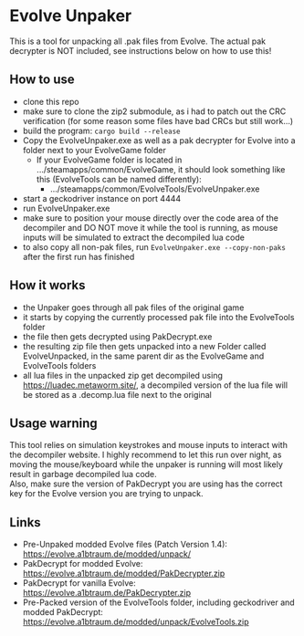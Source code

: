 # Evolve Unpaker

This is a tool for unpacking all .pak files from Evolve. The actual pak decrypter is NOT included, see instructions below on how to use this!

## How to use
- clone this repo
- make sure to clone the zip2 submodule, as i had to patch out the CRC verification (for some reason some files have bad CRCs but still work...)
- build the program: `cargo build --release`
- Copy the EvolveUnpaker.exe as well as a pak decrypter for Evolve into a folder next to your EvolveGame folder
  - If your EvolveGame folder is located in .../steamapps/common/EvolveGame, it should look something like this (EvolveTools can be named differently):
    - .../steamapps/common/EvolveTools/EvolveUnpaker.exe
- start a geckodriver instance on port 4444
- run EvolveUnpaker.exe
- make sure to position your mouse directly over the code area of the decompiler and DO NOT move it while the tool is running, as mouse inputs will be simulated to extract the decompiled lua code
- to also copy all non-pak files, run `EvolveUnpaker.exe --copy-non-paks` after the first run has finished

## How it works
- the Unpaker goes through all pak files of the original game
- it starts by copying the currently processed pak file into the EvolveTools folder
- the file then gets decrypted using PakDecrypt.exe
- the resulting zip file then gets unpacked into a new Folder called EvolveUnpacked, in the same parent dir as the EvolveGame and EvolveTools folders
- all lua files in the unpacked zip get decompiled using https://luadec.metaworm.site/, a decompiled version of the lua file will be stored as a .decomp.lua file next to the original

## Usage warning
This tool relies on simulation keystrokes and mouse inputs to interact with the decompiler website. I highly recommend to let this run over night, as moving the mouse/keyboard while the unpaker is running will most likely result in garbage decompiled lua code.\
Also, make sure the version of PakDecrypt you are using has the correct key for the Evolve version you are trying to unpack.

## Links
- Pre-Unpaked modded Evolve files (Patch Version 1.4): https://evolve.a1btraum.de/modded/unpack/
- PakDecrypt for modded Evolve: https://evolve.a1btraum.de/modded/PakDecrypter.zip
- PakDecrypt for vanilla Evolve: https://evolve.a1btraum.de/PakDecrypter.zip
- Pre-Packed version of the EvolveTools folder, including geckodriver and modded PakDecrypt: https://evolve.a1btraum.de/modded/unpack/EvolveTools.zip